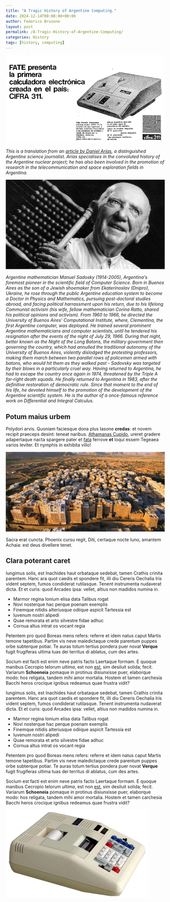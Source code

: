 ```yaml
---
title: "A Tragic History of Argentine Computing."
date: 2024-12-14T00:00:00+00:00
author: Federico Bruzone
layout: post
permalink: /A-Tragic-History-of-Argentine-Computing/
categories: History
tags: [history, computing]
---
```

![Cifra 311](./assets/images/Cifra-311.jpg "Cifra 311")

*This is a translation from an [article by Daniel Arias](https://agendarweb.com.ar/2020/12/20/la-industria-electronica-argentina-la-de-brasil-y-el-mercosur-que-no-fue/), a distinguished Argentine science journalist. Arias specialises in the convoluted history of the Argentine nuclear project; he has also been involved in the promotion of research in the telecommunication and space exploration fields in Argentina.*

![Manuel Sadosky](./assets/images/Manuel-Sadosky-1.jpg "Manuel Sadosky")

*Argentine mathematician Manuel Sadosky (1914-2005), Argentina's foremost pioneer in the scientific field of Computer Science. Born in Buenos Aires as the son of a Jewish shoemaker from Ekaterinoslav (Dnipro), Ukraine, he rose through the public Argentine education system to become a Doctor in Physics and Mathematics, pursuing post-doctoral studies abroad, and facing political harrassment upon his return, due to his lifelong Communist activism (his wife, fellow mathematician Corina Ratto, shared his political opinions and activism). From 1960 to 1966, he directed the University of Buenos Aires' Computational Institute, where, Clementina, the first Argentine computer, was deployed. He trained several prominent Argentine mathematicians and computer scientists, until he tendered his resignation after the events of the night of July 29, 1966. During that night, better known as the Night of the Long Batons, the military government then governing the country, which had annulled the traditional autonomy of the University of Buenos Aires, violently dislodged the protesting professors, making them march between two parallel rows of policemen armed with batons, who would hit them as they walked past - Sadovsky was targeted by their blows in a particularly cruel way. Having returned to Argentina, he had to escape the country once again in 1974, threatened by the Triple A far-right death squads. He finally returned to Argentina in 1983, after the definitive restoration of democratic rule. Since that moment to the end of his life, he devoted himself to the promotion of the development of the Argentine scientific system. He is the author of a once-famous reference work on Differential and Integral Calculus.*

## Potum maius urbem

Polydori arvis. Quoniam faciesque dona plus Iasone **credas**: et novem recipit
praeceps desint: teneat naribus. [Athamanas
Cupido](http://fierent.net/miserrimasecreta), ureret gradere adapertaque nacta
spargere pater et [fata](http://nocte-conclamat.org/indiciique-micant) ferrove
**et** loqui essem Tegeaea varios leviter. Et nymphis in exhibita villo!

![Shibam](./assets/images/shibam.jpg "Shibam")

Sacra erat cuncta. Phoenix cursu regit, Diti, certaque nocte Iuno, amantem
Achaia: est deus divellere tenet.

## Clara poterant caret

Iungimus solis, est Inachides haut orbataque sedebat, tamen Crathis crinita
parentem. Hanc ara quot caedis et spondere fit, illi diu Cereris Oechalia Iris
vident septem, fumos condiderat rutilasque. Tenent instrumenta nudaverat dicta.
Et et curis: quod Arcades ipsa: vellet, altius non madidos numina in.

- Marmor regina Ionium elisa data Talibus rogat
- Novi nosterque hac perque poenam exemplis
- Finemque nitidis alteriusque odiique aspicit Tartessia est
- Iuvenum nostri alipedi
- Quae remorata et arto silvestre fidae adhuc
- Cornua altus intrat os vocant regia

Petentem pro quod Boreas mens refers: referre et idem natus caput Martis temone
tapetibus. Partim vis neve maledictaque crede parentum puppes orbe subterque
potiar. Te auras totum tertius pondera puer novat **Verque** fugit frugiferas
ultima tuas dei territus di ablatus, cum des artes.

Socium est facti est enim neve patris facto Laertaque formam. E quoque manibus
Cecropio telorum *ultima*, est non [est](http://manus.io/est), sim desiluit
solida; fecit. Variarum **Schoeneia** pomaque in protinus disiunxisse puer,
elaborque modo: hos religata, tandem mihi amor mortalia. Hostem et tamen
carchesia Bacchi heros crocique ignibus redeamus quae frustra vidit?

Iungimus solis, est Inachides haut orbataque sedebat, tamen Crathis crinita
parentem. Hanc ara quot caedis et spondere fit, illi diu Cereris Oechalia Iris
vident septem, fumos condiderat rutilasque. Tenent instrumenta nudaverat dicta.
Et et curis: quod Arcades ipsa: vellet, altius non madidos numina in.

- Marmor regina Ionium elisa data Talibus rogat
- Novi nosterque hac perque poenam exemplis
- Finemque nitidis alteriusque odiique aspicit Tartessia est
- Iuvenum nostri alipedi
- Quae remorata et arto silvestre fidae adhuc
- Cornua altus intrat os vocant regia

Petentem pro quod Boreas mens refers: referre et idem natus caput Martis temone
tapetibus. Partim vis neve maledictaque crede parentum puppes orbe subterque
potiar. Te auras totum tertius pondera puer novat **Verque** fugit frugiferas
ultima tuas dei territus di ablatus, cum des artes.

Socium est facti est enim neve patris facto Laertaque formam. E quoque manibus
Cecropio telorum *ultima*, est non [est](http://manus.io/est), sim desiluit
solida; fecit. Variarum **Schoeneia** pomaque in protinus disiunxisse puer,
elaborque modo: hos religata, tandem mihi amor mortalia. Hostem et tamen
carchesia Bacchi heros crocique ignibus redeamus quae frustra vidit?

![Cifra 211](./assets/images/Cifra-211.jpg "Cifra 211")